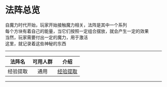 # 法阵总览

自魔力时代开始，玩家开始接触魔力相关，法阵是其中一个系列  
每个方块有着自己的能量，当它们按照一定组合摆放，就会产生一定的效果  
当然，玩家需要付出一定的魔力，用于激活  
这里，就记录着这些神秘的东西

* * *

|法阵名|可用人群|介绍|
|:-:|:-:|:-:|
|经验提取|通用|[经验提取](world/MS1/structure/xp.md)|

* * *
